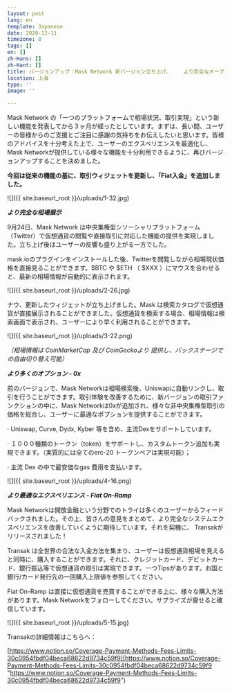 ```yaml
---
layout: post
lang: en
template: Japanese
date: 2020-12-11
timezone: 8
tags: []
en: []
zh-Hans: []
zh-Hant: []
title: バージョンアップ｜Mask Network 新バージョン立ち上げ、    より完全なオープン金融インテグレーション
location: 上海
type: ''
image: ''

---
```

Mask Network の「一つのプラットフォームで相場状況、取引実現」という新しい機能を発表してから３ヶ月が経ったとしています。まずは、長い間、ユーザーの皆様からのご支援とご注目に感謝の気持ちをお伝えしたいと思います。皆様のアドバイスを十分考えた上で、ユーザーのエクスペリエンスを最適化し、Mask Networkが提供している様々な機能を十分利用できるように、再びバージョンアップすることを決めました。

**今回は従来の機能の基に、取引ウィジェットを更新し、「Fiat入金」を追加しました。**

![]({{ site.baseurl_root }}/uploads/1-32.jpg)

**_より完全な相場展示_**

9月24日、Mask Network は中央集権型シソーシャリプラットフォーム（Twitter）で仮想通貨の閲覧や直接取引に対応した機能の提供を実現しました。立ち上げ後はユーザーの反響も盛り上がる一方でした。

mask.ioのプラグインをインストールした後、Twitterを閲覧しながら相場現状価格を直接見ることができます。$BTC や $ETH （ $XXX ）にマウスを合わせると、最新の相場情報が自動的に表示されます。

![]({{ site.baseurl_root }}/uploads/2-26.jpg)

ナウ、更新したウィジェットが立ち上げました。Mask は検索カタログで仮想通貨が直接展示されることができました。仮想通貨を検索する場合、相場情報は検索画面で表示され、ユーザーにより早く利用されることができます。

![]({{ site.baseurl_root }}/uploads/3-22.png)

_（相場情報は CoinMarketCap 及び CoinGeckoより 提供し、バックステージでの自由切り替え可能）_

**_より多くのオプション - 0x_**

前のバージョンで、Mask Networkは相場検索後、Uniswapに自動リンクし、取引を行うことができます。取引体験を改善するために、新バージョンの取引ファンクションの中に、Mask Networkは0xが追加され、様々な非中央集権型取引の価格を総合し、ユーザーに最適なポプションを提供することができます。

· Uniswap, Curve, Dydx, Kyber 等を含め、主流Dexをサポートしています。

· １０００種類のトークン（token）をサポートし、カスタムトークン追加も実現できます。（実質的には全てのerc-20 トークンペアは実現可能）；

· 主流 Dex の中で最安価なgas 費用を支払います。

![]({{ site.baseurl_root }}/uploads/4-16.png)

**_より最適なエクスペリエンス - Fiat On-Ramp_**

Mask Networkは開放金融という分野でのトライは多くのユーザーからフィードバックされました。その上、皆さんの意見をまとめて、より完全なシステムエクスペリエンスを改善していくように期待しています。それを契機に、 Transakがリリースされました！

Transak は全世界の合法な入金方法を集まり、ユーザーは仮想通貨相場を見えると同時に、購入することができます。それに、クレジットカード、デビットカード、銀行振込等で仮想通貨の取引は実現できます。一つTipsがあります。お国と銀行/カード発行先の一回購入上限値を参照してください。

Fiat On-Ramp は直接に仮想通貨を売買することができる上に、様々な購入方法があります。Mask Networkをフォローしてください。サプライズが齎せると確信しています。

![]({{ site.baseurl_root }}/uploads/5-15.jpg)

Transakの詳細情報はこちらへ：

[https://www.notion.so/Coverage-Payment-Methods-Fees-Limits-30c0954fbdf04beca68622d9734c59f9](https://www.notion.so/Coverage-Payment-Methods-Fees-Limits-30c0954fbdf04beca68622d9734c59f9 "https://www.notion.so/Coverage-Payment-Methods-Fees-Limits-30c0954fbdf04beca68622d9734c59f9")